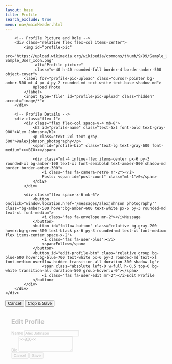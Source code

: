 ```yaml
---
layout: base
title: Profile
search_exclude: true
menu: nav/mainHeader.html
---
```


<html lang="en">
<head>
    <meta charset="UTF-8">
    <meta name="viewport" content="width=device-width, initial-scale=1.0">
    <title>User Profile | Cartage</title>
    <script src="https://cdn.tailwindcss.com"></script>
    <link rel="stylesheet" href="https://cdnjs.cloudflare.com/ajax/libs/font-awesome/6.4.0/css/all.min.css">
    <link href="https://cdnjs.cloudflare.com/ajax/libs/cropperjs/1.5.13/cropper.min.css" rel="stylesheet">
    <script src="https://cdnjs.cloudflare.com/ajax/libs/cropperjs/1.5.13/cropper.min.js"></script>
    <style>
        .profile-pic-container {
            position: relative;
            width: 150px;
            height: 150px;
        }
        .profile-pic-overlay {
            position: absolute;
            top: 0;
            left: 0;
            width: 100%;
            height: 100%;
            background-color: rgba(0, 0, 0, 0.5);
            border-radius: 50%;
            display: flex;
            justify-content: center;
            align-items: center;
            opacity: 0;
            transition: opacity 0.3s;
        }
        .profile-pic-container:hover .profile-pic-overlay {
            opacity: 1;
        }
        .checkmark {
            width: 20px;
            height: 20px;
            display: inline-block;
            border: 2px solid white;
            border-radius: 50%;
            position: relative;
            animation: pop .3s ease forwards;
        }
        .checkmark::after {
            content: '';
            position: absolute;
            left: 5px;
            top: 2px;
            width: 5px;
            height: 10px;
            border: solid white;
            border-width: 0 2px 2px 0;
            transform: rotate(45deg);
        }
        @keyframes pop {
            0% { transform: scale(0); opacity: 0; }
            100% { transform: scale(1); opacity: 1; }
        }
    </style>
</head>
<body class="bg-gray-100 font-sans">
<div class="max-w-7xl mx-auto bg-white shadow-sm">

<!-- Profile Section -->
<div class="p-16 bg-white rounded-lg shadow-lg max-w-7xl mx-auto mt-10">
    <div class="flex flex-col md:flex-row space-y-10 md:space-y-0 md:space-x-16">

        <!-- Profile Picture and Role -->
        <div class="relative flex flex-col items-center">
            <img id="profile-pic"
                 src="https://upload.wikimedia.org/wikipedia/commons/thumb/9/99/Sample_User_Icon.png/600px-Sample_User_Icon.png"
                 alt="Profile picture"
                 class="w-40 h-40 rounded-full border-4 border-amber-500 object-cover">
            <label for="profile-pic-upload" class="cursor-pointer bg-amber-500 mt-4 px-4 py-2 rounded-md text-white text-base shadow-md">
                Upload Photo
            </label>
            <input type="file" id="profile-pic-upload" class="hidden" accept="image/*">
        </div>

        <!-- Profile Details -->
        <div class="flex-1">
            <div class="flex flex-col space-y-4 mb-8">
                <h2 id="profile-name" class="text-5xl font-bold text-gray-900">Alex Johnson</h2>
                <p class="text-2xl text-gray-500">@alexjohnson_photography</p>
                <span id="profile-bio" class="text-lg text-gray-600 font-medium">>>BIO<<</span>

                <div class="mt-4 inline-flex items-center px-6 py-3 rounded-xl bg-amber-100 text-xl font-semibold text-amber-800 shadow-md border border-amber-300">
                    <i class="fas fa-camera-retro mr-2"></i>
                    Posts: <span id="post-count" class="ml-1">0</span>
                </div>
            </div>

            <div class="flex space-x-6 mb-6">
                <button onclick="window.location.href='/messages/alexjohnson_photography'" class="bg-amber-500 hover:bg-amber-600 text-white px-6 py-3 rounded-md text-xl font-medium">
                    <i class="fas fa-envelope mr-2"></i>Message
                </button>
                <button id="follow-button" class="relative bg-gray-200 hover:bg-green-500 text-black px-6 py-3 rounded-md text-xl font-medium flex items-center space-x-2">
                    <i class="fas fa-user-plus"></i>
                    <span>Follow</span>
                </button>
                <button id="edit-profile-btn" class="relative group bg-blue-600 hover:bg-blue-700 text-white px-6 py-3 rounded-md text-xl font-medium overflow-hidden transition-all duration-300 shadow-lg">
                    <span class="absolute left-0 w-full h-0.5 top-0 bg-white transition-all duration-500 group-hover:w-0"></span>
                    <i class="fas fa-user-edit mr-2"></i>Edit Profile
                </button>
            </div>
        </div>
    </div>
</div>

<!-- Cropper Modal -->
<div id="cropper-modal" class="fixed inset-0 bg-black bg-opacity-60 z-50 flex items-center justify-center hidden">
    <div class="bg-white p-4 rounded-lg shadow-lg max-w-md w-full">
        <div class="mb-4">
            <img id="cropper-image" class="max-w-full max-h-[400px]">
        </div>
        <div class="flex justify-end space-x-2">
            <button id="cancel-crop" class="bg-gray-300 hover:bg-gray-400 text-gray-700 px-4 py-2 rounded">Cancel</button>
            <button id="confirm-crop" class="bg-amber-500 hover:bg-amber-600 text-white px-4 py-2 rounded">Crop & Save</button>
        </div>
    </div>
</div>

<!-- Edit Profile Modal -->
<div id="edit-profile-modal" class="fixed inset-0 z-50 bg-black bg-opacity-50 hidden items-center justify-center">
    <div class="bg-white rounded-lg shadow-2xl p-6 w-full max-w-lg animate-scale-in">
        <h2 class="text-2xl font-bold mb-4 text-gray-800">Edit Profile</h2>
        <div class="space-y-4">
            <div>
                <label for="name-input" class="block text-gray-700 font-semibold mb-1">Name</label>
                <input id="name-input" type="text" class="w-full px-4 py-2 border border-gray-300 rounded-md focus:outline-none focus:ring-2 focus:ring-blue-400" value="Alex Johnson">
            </div>
            <div>
                <label for="bio-input" class="block text-gray-700 font-semibold mb-1">Bio</label>
                <textarea id="bio-input" rows="3" class="w-full px-4 py-2 border border-gray-300 rounded-md focus:outline-none focus:ring-2 focus:ring-blue-400">>>BIO<<</textarea>
            </div>
        </div>
        <div class="mt-6 flex justify-end space-x-3">
            <button id="cancel-edit" class="px-4 py-2 rounded-md bg-gray-200 hover:bg-gray-300 text-gray-700">Cancel</button>
            <button id="save-edit" class="px-4 py-2 rounded-md bg-blue-600 hover:bg-blue-700 text-white">Save</button>
        </div>
    </div>
</div>

<!-- Animations -->
<style>
    @keyframes scale-in {
        from { transform: scale(0.9); opacity: 0; }
        to { transform: scale(1); opacity: 1; }
    }

    .animate-scale-in {
        animation: scale-in 0.3s ease-out;
    }
</style>

<!-- Scripts -->
<script>
    let cropper;
    const profilePic = document.getElementById('profile-pic');
    const uploadInput = document.getElementById('profile-pic-upload');
    const cropperModal = document.getElementById('cropper-modal');
    const cropperImage = document.getElementById('cropper-image');
    const cancelCropBtn = document.getElementById('cancel-crop');
    const confirmCropBtn = document.getElementById('confirm-crop');
    const followButton = document.getElementById('follow-button');
    let following = false;

    uploadInput.addEventListener('change', function () {
        const file = this.files[0];
        if (file) {
            const reader = new FileReader();
            reader.onload = function (e) {
                cropperImage.src = e.target.result;
                cropperModal.classList.remove('hidden');
                if (cropper) cropper.destroy();
                cropper = new Cropper(cropperImage, {
                    aspectRatio: 1,
                    viewMode: 1,
                    dragMode: 'move',
                    guides: false,
                    background: false,
                    autoCropArea: 1,
                    movable: true,
                    zoomable: true
                });
            };
            reader.readAsDataURL(file);
        }
    });

    cancelCropBtn.addEventListener('click', () => {
        cropperModal.classList.add('hidden');
        uploadInput.value = '';
        if (cropper) cropper.destroy();
    });

    confirmCropBtn.addEventListener('click', () => {
        const canvas = cropper.getCroppedCanvas({
            width: 300,
            height: 300,
            imageSmoothingQuality: 'high'
        });
        profilePic.src = canvas.toDataURL('image/png');
        cropperModal.classList.add('hidden');
        uploadInput.value = '';
        if (cropper) cropper.destroy();
    });

    followButton.addEventListener('click', function () {
        following = !following;
        if (following) {
            this.innerHTML = '<div class="checkmark"></div><span class="ml-2">Following</span>';
            this.classList.remove('bg-gray-200', 'text-black');
            this.classList.add('bg-green-500', 'text-white');
        } else {
            this.innerHTML = '<i class="fas fa-user-plus"></i><span class="ml-2">Follow</span>';
            this.classList.remove('bg-green-500', 'text-white');
            this.classList.add('bg-gray-200', 'text-black');
        }
    });

    // Edit Profile
    const editBtn = document.getElementById('edit-profile-btn');
    const modal = document.getElementById('edit-profile-modal');
    const cancelEdit = document.getElementById('cancel-edit');
    const saveEdit = document.getElementById('save-edit');
    const nameInput = document.getElementById('name-input');
    const bioInput = document.getElementById('bio-input');
    const profileName = document.getElementById('profile-name');
    const profileBio = document.getElementById('profile-bio');

    editBtn.addEventListener('click', () => {
        modal.classList.remove('hidden');
        modal.classList.add('flex');
    });

    cancelEdit.addEventListener('click', () => {
        modal.classList.add('hidden');
        modal.classList.remove('flex');
    });

    saveEdit.addEventListener('click', () => {
        profileName.textContent = nameInput.value;
        profileBio.textContent = bioInput.value;
        modal.classList.add('hidden');
        modal.classList.remove('flex');
    });
</script>